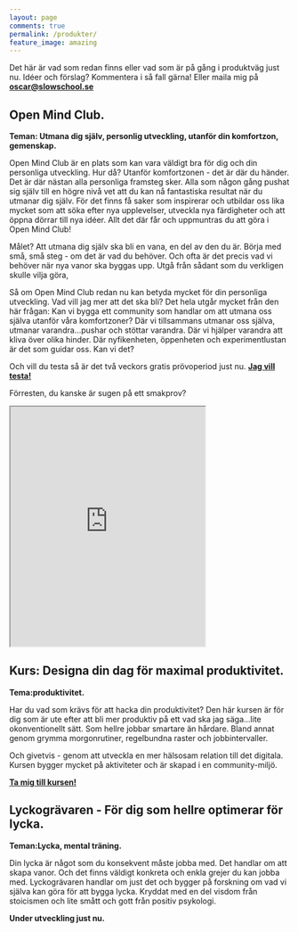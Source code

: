 ```yaml
---
layout: page
comments: true
permalink: /produkter/
feature_image: amazing
---
```


Det här är vad som redan finns eller vad som är på gång i produktväg just nu. Idéer och förslag? Kommentera i så fall gärna!
Eller maila mig på **oscar@slowschool.se**

## Open Mind Club.

**Teman: Utmana dig själv, personlig utveckling, utanför din komfortzon, gemenskap.**

Open Mind Club är en plats som kan vara väldigt bra för dig och din personliga utveckling. Hur då? Utanför komfortzonen - det är där du händer. Det är där nästan alla personliga framsteg sker. Alla som någon gång pushat sig själv till en högre nivå vet att du kan nå fantastiska resultat när du utmanar dig själv. För det finns få saker som inspirerar och utbildar oss lika mycket som att söka efter nya upplevelser, utveckla nya färdigheter och att öppna dörrar till nya idéer. Allt det där får och uppmuntras du att göra i Open Mind Club!


Målet? Att utmana dig själv ska bli en vana, en del av den du är. Börja med små, små steg - om det är vad du behöver. 
Och ofta är det precis vad vi behöver när nya vanor ska byggas upp. Utgå från sådant som du verkligen skulle vilja göra, 


Så om Open Mind Club redan nu kan betyda mycket för din personliga utveckling. Vad vill jag mer att det ska bli? 
Det hela utgår mycket från den här frågan: Kan vi bygga ett community som handlar om att utmana oss själva utanför våra komfortzoner? 
Där vi tillsammans utmanar oss själva, utmanar varandra...pushar och stöttar varandra. Där vi hjälper varandra att kliva över olika hinder. 
Där nyfikenheten, öppenheten och experimentlustan är det som guidar oss. Kan vi det? 

Och vill du testa så är det två veckors gratis prövoperiod just nu. **[Jag vill testa!](https://www.openmindclub.se/)**


Förresten, du kanske är sugen på ett smakprov?


<iframe width="350" height="430" src="https://console.api.ai/api-client/demo/embedded/31735234-59a6-4abe-9b57-c0b6b2a0c1ec"></iframe>



## Kurs: Designa din dag för maximal produktivitet.

**Tema:produktivitet.**

 Har du vad som krävs för att hacka din produktivitet? Den här kursen är för dig som är ute efter att bli mer produktiv på ett vad ska jag säga...lite okonventionellt sätt. Som hellre jobbar smartare än hårdare. Bland annat genom grymma morgonrutiner, regelbundna raster och jobbintervaller. 

Och givetvis - genom att utveckla en mer hälsosam relation till det digitala. Kursen bygger mycket på aktiviteter
och är skapad i en community-miljö. 

**[Ta mig till kursen!](https://www.openlearning.com/courses/designa-din-dag-fr-maximal-produktivitet)**


## Lyckogrävaren - För dig som hellre optimerar för lycka.

**Teman:Lycka, mental träning.**

Din lycka är något som du konsekvent måste jobba med. Det handlar om att skapa vanor. Och det finns väldigt konkreta och enkla grejer du kan jobba med. Lyckogrävaren handlar om just det och bygger på forskning om vad vi själva kan göra för att bygga lycka. Kryddat med en del visdom från stoicismen och lite smått och gott från positiv psykologi.

**Under utveckling just nu.**
